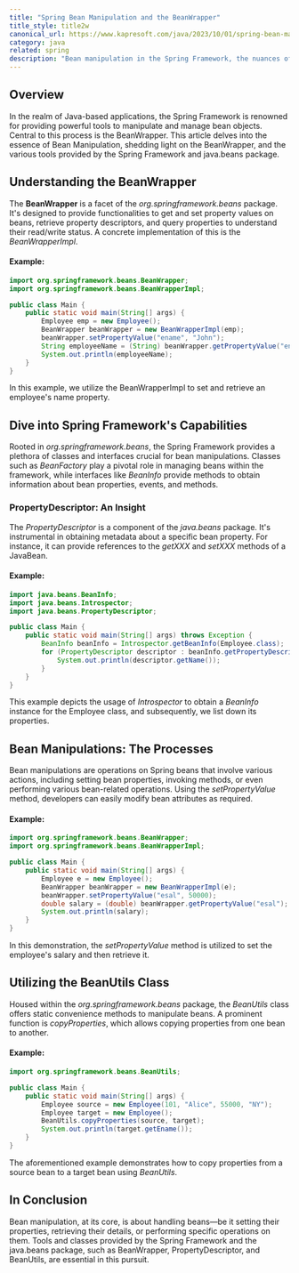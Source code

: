 ```yaml
---
title: "Spring Bean Manipulation and the BeanWrapper"
title_style: title2w
canonical_url: https://www.kapresoft.com/java/2023/10/01/spring-bean-manipulation-and-beanwrapper.html
category: java
related: spring
description: "Bean manipulation in the Spring Framework, the nuances of the BeanWrapper, BeanUtils, and the java.beans package, with examples."
---
```


## Overview

In the realm of Java-based applications, the Spring Framework is renowned for providing powerful tools to manipulate and manage bean objects. Central to this process is the BeanWrapper. This article delves into the essence of Bean Manipulation, shedding light on the BeanWrapper, and the various tools provided by the Spring Framework and java.beans package.<!--excerpt-->

## Understanding the BeanWrapper

The **BeanWrapper** is a facet of the _org.springframework.beans_ package. It's designed to provide functionalities to get and set property values on beans, retrieve property descriptors, and query properties to understand their read/write status. A concrete implementation of this is the _BeanWrapperImpl_.

#### Example:

```java
import org.springframework.beans.BeanWrapper;
import org.springframework.beans.BeanWrapperImpl;

public class Main {
    public static void main(String[] args) {
        Employee emp = new Employee();
        BeanWrapper beanWrapper = new BeanWrapperImpl(emp);
        beanWrapper.setPropertyValue("ename", "John");
        String employeeName = (String) beanWrapper.getPropertyValue("ename");
        System.out.println(employeeName);
    }
}
```

In this example, we utilize the BeanWrapperImpl to set and retrieve an employee's name property.

## Dive into Spring Framework's Capabilities

Rooted in _org.springframework.beans_, the Spring Framework provides a plethora of classes and interfaces crucial for bean manipulations. Classes such as _BeanFactory_ play a pivotal role in managing beans within the framework, while interfaces like _BeanInfo_ provide methods to obtain information about bean properties, events, and methods.

### PropertyDescriptor: An Insight

The _PropertyDescriptor_ is a component of the _java.beans_ package. It's instrumental in obtaining metadata about a specific bean property. For instance, it can provide references to the _getXXX_ and _setXXX_ methods of a JavaBean.

#### Example:

```java
import java.beans.BeanInfo;
import java.beans.Introspector;
import java.beans.PropertyDescriptor;

public class Main {
    public static void main(String[] args) throws Exception {
        BeanInfo beanInfo = Introspector.getBeanInfo(Employee.class);
        for (PropertyDescriptor descriptor : beanInfo.getPropertyDescriptors()) {
            System.out.println(descriptor.getName());
        }
    }
}
```

This example depicts the usage of _Introspector_ to obtain a _BeanInfo_ instance for the Employee class, and subsequently, we list down its properties.

## Bean Manipulations: The Processes

Bean manipulations are operations on Spring beans that involve various actions, including setting bean properties, invoking methods, or even performing various bean-related operations. Using the _setPropertyValue_ method, developers can easily modify bean attributes as required.

#### Example:

```java
import org.springframework.beans.BeanWrapper;
import org.springframework.beans.BeanWrapperImpl;

public class Main {
    public static void main(String[] args) {
        Employee e = new Employee();
        BeanWrapper beanWrapper = new BeanWrapperImpl(e);
        beanWrapper.setPropertyValue("esal", 50000);
        double salary = (double) beanWrapper.getPropertyValue("esal");
        System.out.println(salary);
    }
}
```

In this demonstration, the _setPropertyValue_ method is utilized to set the employee's salary and then retrieve it.

## Utilizing the BeanUtils Class

Housed within the _org.springframework.beans_ package, the _BeanUtils_ class offers static convenience methods to manipulate beans. A prominent function is _copyProperties_, which allows copying properties from one bean to another.

#### Example:

```java
import org.springframework.beans.BeanUtils;

public class Main {
    public static void main(String[] args) {
        Employee source = new Employee(101, "Alice", 55000, "NY");
        Employee target = new Employee();
        BeanUtils.copyProperties(source, target);
        System.out.println(target.getEname());
    }
}
```

The aforementioned example demonstrates how to copy properties from a source bean to a target bean using _BeanUtils_.

## In Conclusion

Bean manipulation, at its core, is about handling beans—be it setting their properties, retrieving their details, or performing specific operations on them. Tools and classes provided by the Spring Framework and the java.beans package, such as BeanWrapper, PropertyDescriptor, and BeanUtils, are essential in this pursuit.
